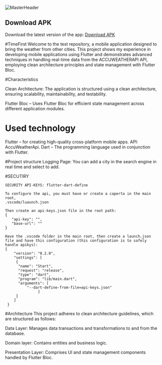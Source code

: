 ![MasterHeader](https://zphhqkbfmmilwzqcmdgu.supabase.co/storage/v1/object/public/profile/tiktokclone.webp)

## Download APK
Download the latest version of the app:
<a href="https://zphhqkbfmmilwzqcmdgu.supabase.co/storage/v1/object/public/videos/weatherForemost.apk?t=2024-08-08T20%3A06%3A41.232Z">Download APK</a>

#TimeFirst
 Welcome to the test repository, a mobile application designed to bring the weather from other cities. This project shows my experience in developing mobile applications using Flutter and demonstrates advanced techniques in handling real-time data from the ACCUWEATHERAPI API, employing clean architecture principles and state management with Flutter Bloc.

#Characteristics

 Clean Architecture: The application is structured using a clean architecture, ensuring scalability, maintainability, and testability.

 Flutter Bloc – Uses Flutter Bloc for efficient state management across different application modules.

# Used technology
 Flutter – for creating high-quality cross-platform mobile apps.
 API: AccuWeatherApi.
 Dart – The programming language used in conjunction with Flutter.

#Project structure
 Logging Page: You can add a city in the search engine in real time and select to add.

#SECUTIRY

 
    SECURITY API-KEYS: flutter-dart-define

    To configure the api, you must have or create a caperta in the main root,
    .vscode/luaunch.json

    Then create an api-keys.json file in the root path:
    {
       "api-key": "",
       "base-url": ""
    }

    Have the .vscode folder in the main root, then create a launch.json file and have this configuration (this configuration is to safely handle apikys):
    {
        "version": "0.2.0",
        "settings": [
         {
          "name": "Start",
          "request": "release",
          "type": "dart",
          "program": "lib/main.dart",
          "arguments": [
              "--dart-define-from-file=api-keys.json"
                   ]
         }
        ]
     }


#Architecture
 This project adheres to clean architecture guidelines, which are structured as follows:

 Data Layer: Manages data transactions and transformations to and from the database.

 Domain layer: Contains entities and business logic.

 Presentation Layer: Comprises UI and state management components handled by Flutter Bloc.
